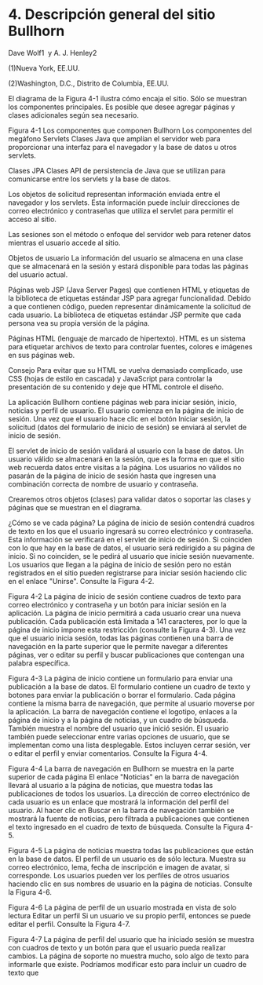# 4. Descripción general del sitio Bullhorn
Dave Wolf1  y A. J. Henley2

(1)Nueva York, EE.UU.

(2)Washington, D.C., Distrito de Columbia, EE.UU.

El diagrama de la Figura 4-1 ilustra cómo encaja el sitio. Sólo se muestran los componentes principales. Es posible que desee agregar páginas y clases adicionales según sea necesario.


Figura 4-1 Los componentes que componen Bullhorn
Los componentes del megáfono
Servlets Clases Java que amplían el servidor web para proporcionar una interfaz para el navegador y la base de datos u otros servlets.

Clases JPA Clases API de persistencia de Java que se utilizan para comunicarse entre los servlets y la base de datos.

Los objetos de solicitud representan información enviada entre el navegador y los servlets. Esta información puede incluir direcciones de correo electrónico y contraseñas que utiliza el servlet para permitir el acceso al sitio.

Las sesiones son el método o enfoque del servidor web para retener datos mientras el usuario accede al sitio.

Objetos de usuario La información del usuario se almacena en una clase que se almacenará en la sesión y estará disponible para todas las páginas del usuario actual.

Páginas web JSP (Java Server Pages) que contienen HTML y etiquetas de la biblioteca de etiquetas estándar JSP para agregar funcionalidad. Debido a que contienen código, pueden representar dinámicamente la solicitud de cada usuario. La biblioteca de etiquetas estándar JSP permite que cada persona vea su propia versión de la página.

Páginas HTML (lenguaje de marcado de hipertexto). HTML es un sistema para etiquetar archivos de texto para controlar fuentes, colores e imágenes en sus páginas web.

Consejo
Para evitar que su HTML se vuelva demasiado complicado, use CSS (hojas de estilo en cascada) y JavaScript para controlar la presentación de su contenido y deje que HTML controle el diseño.

La aplicación Bullhorn contiene páginas web para iniciar sesión, inicio, noticias y perfil de usuario. El usuario comienza en la página de inicio de sesión. Una vez que el usuario hace clic en el botón Iniciar sesión, la solicitud (datos del formulario de inicio de sesión) se enviará al servlet de inicio de sesión.

El servlet de inicio de sesión validará al usuario con la base de datos. Un usuario válido se almacenará en la sesión, que es la forma en que el sitio web recuerda datos entre visitas a la página. Los usuarios no válidos no pasarán de la página de inicio de sesión hasta que ingresen una combinación correcta de nombre de usuario y contraseña.

Crearemos otros objetos (clases) para validar datos o soportar las clases y páginas que se muestran en el diagrama.

¿Cómo se ve cada página?
La página de inicio de sesión contendrá cuadros de texto en los que el usuario ingresará su correo electrónico y contraseña. Esta información se verificará en el servlet de inicio de sesión. Si coinciden con lo que hay en la base de datos, el usuario será redirigido a su página de inicio. Si no coinciden, se le pedirá al usuario que inicie sesión nuevamente. Los usuarios que llegan a la página de inicio de sesión pero no están registrados en el sitio pueden registrarse para iniciar sesión haciendo clic en el enlace "Unirse". Consulte la Figura 4-2.


Figura 4-2 La página de inicio de sesión contiene cuadros de texto para correo electrónico y contraseña y un botón para iniciar sesión en la aplicación.
La página de inicio permitirá a cada usuario crear una nueva publicación. Cada publicación está limitada a 141 caracteres, por lo que la página de inicio impone esta restricción (consulte la Figura 4-3). Una vez que el usuario inicia sesión, todas las páginas contienen una barra de navegación en la parte superior que le permite navegar a diferentes páginas, ver o editar su perfil y buscar publicaciones que contengan una palabra específica.


Figura 4-3 La página de inicio contiene un formulario para enviar una publicación a la base de datos. El formulario contiene un cuadro de texto y botones para enviar la publicación o borrar el formulario.
Cada página contiene la misma barra de navegación, que permite al usuario moverse por la aplicación. La barra de navegación contiene el logotipo, enlaces a la página de inicio y a la página de noticias, y un cuadro de búsqueda. También muestra el nombre del usuario que inició sesión. El usuario también puede seleccionar entre varias opciones de usuario, que se implementan como una lista desplegable. Estos incluyen cerrar sesión, ver o editar el perfil y enviar comentarios. Consulte la Figura 4-4.


Figura 4-4 La barra de navegación en Bullhorn se muestra en la parte superior de cada página
El enlace "Noticias" en la barra de navegación llevará al usuario a la página de noticias, que muestra todas las publicaciones de todos los usuarios. La dirección de correo electrónico de cada usuario es un enlace que mostrará la información del perfil del usuario. Al hacer clic en Buscar en la barra de navegación también se mostrará la fuente de noticias, pero filtrada a publicaciones que contienen el texto ingresado en el cuadro de texto de búsqueda. Consulte la Figura 4-5.


Figura 4-5 La página de noticias muestra todas las publicaciones que están en la base de datos.
El perfil de un usuario es de sólo lectura. Muestra su correo electrónico, lema, fecha de inscripción e imagen de avatar, si corresponde. Los usuarios pueden ver los perfiles de otros usuarios haciendo clic en sus nombres de usuario en la página de noticias. Consulte la Figura 4-6.


Figura 4-6 La página de perfil de un usuario mostrada en vista de solo lectura
Editar un perfil
Si un usuario ve su propio perfil, entonces se puede editar el perfil. Consulte la Figura 4-7.


Figura 4-7 La página de perfil del usuario que ha iniciado sesión se muestra con cuadros de texto y un botón para que el usuario pueda realizar cambios.
La página de soporte no muestra mucho, solo algo de texto para informarle que existe. Podríamos modificar esto para incluir un cuadro de texto que
